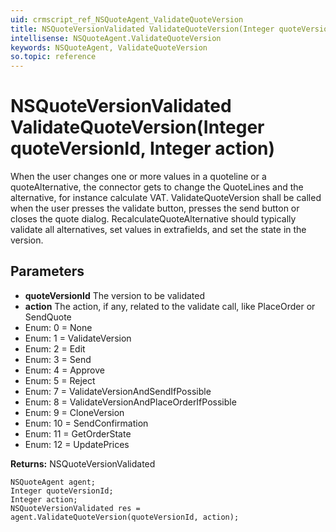 ```yaml
---
uid: crmscript_ref_NSQuoteAgent_ValidateQuoteVersion
title: NSQuoteVersionValidated ValidateQuoteVersion(Integer quoteVersionId, Integer action)
intellisense: NSQuoteAgent.ValidateQuoteVersion
keywords: NSQuoteAgent, ValidateQuoteVersion
so.topic: reference
---
```


# NSQuoteVersionValidated ValidateQuoteVersion(Integer quoteVersionId, Integer action)

When the user changes one or more values in a quoteline or a quoteAlternative, the connector gets to change the QuoteLines and the alternative, for instance calculate VAT. ValidateQuoteVersion shall be called when the user presses the validate button, presses the send button or closes the quote dialog. RecalculateQuoteAlternative should typically validate all alternatives, set values in extrafields, and set the state in the version.

## Parameters

* **quoteVersionId** The version to be validated
* **action** The action, if any, related to the validate call, like PlaceOrder or SendQuote
* Enum: 0 = None 
* Enum: 1 = ValidateVersion 
* Enum: 2 = Edit 
* Enum: 3 = Send 
* Enum: 4 = Approve 
* Enum: 5 = Reject 
* Enum: 7 = ValidateVersionAndSendIfPossible 
* Enum: 8 = ValidateVersionAndPlaceOrderIfPossible 
* Enum: 9 = CloneVersion 
* Enum: 10 = SendConfirmation 
* Enum: 11 = GetOrderState 
* Enum: 12 = UpdatePrices 

**Returns:** NSQuoteVersionValidated

```crmscript
NSQuoteAgent agent;
Integer quoteVersionId;
Integer action;
NSQuoteVersionValidated res = agent.ValidateQuoteVersion(quoteVersionId, action);
```

